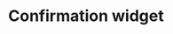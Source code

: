 ---
layout: default
group: jsdg
subgroup: Widgets
title: Confirmation widget
menu_order: 2
menu_title: Confirmation widget
github_link: javascript-dev-guide/widgets/widget_confirm.md
---